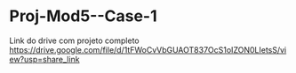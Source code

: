 # Proj-Mod5--Case-1


Link do drive com projeto completo
https://drive.google.com/file/d/1tFWoCvVbGUAOT837OcS1oIZON0LIetsS/view?usp=share_link

